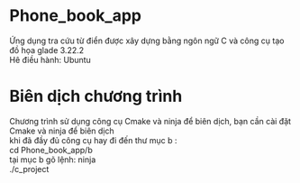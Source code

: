 # Phone_book_app
Ứng dụng tra cứu từ điển được xây dựng bằng ngôn ngữ C và công cụ tạo đồ họa glade 3.22.2\
Hê điều hành: Ubuntu
# Biên dịch chương trình
Chương trình sử dụng công cụ Cmake và ninja để biên dịch, bạn cần cài đặt Cmake và ninja để biên dịch\
khi đã đầy đủ công cụ hay đi đến thư mục b :\
cd Phone_book_app/b\
tại mục b gõ lệnh:
ninja\
./c_project 

